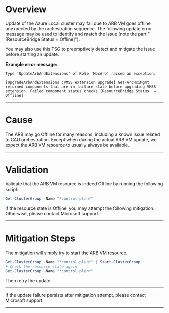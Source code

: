 # Overview
Update of the Azure Local cluster may fail due to ARB VM goes offline unexpected by the orchestration sequence. The following update error message may be used to identify and match the issue (note the part "[ResourceBridge Status = Offline]"). 

You may also use this TSG to preemptively detect and mitigate the issue before starting an update. 

**Example error message:**
```
Type 'UpdateArbAndExtensions' of Role 'MocArb' raised an exception:

[UpgradeArbAndExtensions :VMSS extension upgrade] Get-ArcHciMgmt returned components that are in failure state before upgrading VMSS extension. Failed component status checks [ResourceBridge Status  = Offline]
```

---

# Cause
The ARB may go Offline for many reasons, including a known issue related to CAU orchestration. Except when during the actual ARB VM update, we expect the ARB VM resource to usually always be available. 

---

# Validation
Validate that the ARB VM resource is indeed Offline by running the following script:
```powershell
Get-ClusterGroup -Name "*control-plan*"
```
If the resource state is Offline, you may attempt the following mitigation. Otherwise, please contact Microsoft support. 

---

# Mitigation Steps 
The mitigation will simply try to start the ARB VM resource.

```powershell
Get-ClusterGroup -Name "*control-plan*" | Start-ClusterGroup
# Check the resource state again
Get-ClusterGroup -Name "*control-plan*"
```

Then retry the update.

---

If the update failure persists after mitigation attempt, please contact Microsoft support.

---
